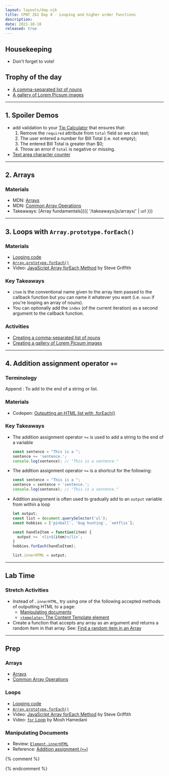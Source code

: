 ```yaml
---
layout: layouts/day.njk
title: CPNT 262 Day 8 - Looping and higher order functions
description: 
date: 2021-10-18
released: true
---
```


## Housekeeping
- Don't forget to vote!

## Trophy of the day
- [A comma-separated list of nouns](https://gist.github.com/acidtone/5c8b6c954dadb7f9e60cbb98cddc0230)
- [A gallery of Lorem Picsum images](https://gist.github.com/acidtone/0c3caca6908b650c17b605f4242ff004)

---

## 1. Spoiler Demos
- add validation to your [Tip Calculator](https://gist.github.com/acidtone/9adae5b6fcdf8f2b3bab4c814f9f1da6) that ensures that:
    1. Remove the `required` attribute from `total` field so we can test;
    2. The user entered a number for Bill Total (i.e. not empty);
    3. The entered Bill Total is greater than $0;
    4. Throw an error if `total` is negative or missing.
- [Text area character counter](https://gist.github.com/acidtone/74727a562940ead812f46c1b1b870d19)

---

## 2. Arrays
### Materials
- MDN: [Arrays](https://developer.mozilla.org/en-US/docs/Learn/JavaScript/First_steps/Arrays)
- MDN: [Common Array Operations](https://developer.mozilla.org/en-US/docs/Web/JavaScript/Reference/Global_Objects/Array)
- Takeaways: [Array fundamentals]({{ '/takeaways/js/arrays/' |  url }})

---

## 3. Loops with `Array.prototype.forEach()`
### Materials
- [Looping code](https://developer.mozilla.org/en-US/docs/Learn/JavaScript/Building_blocks/Looping_code)
- [`Array.prototype.forEach()`](https://developer.mozilla.org/en-US/docs/Web/JavaScript/Reference/Global_Objects/Array/forEach)
- Video: [JavaScript Array forEach Method](https://youtu.be/159EAISAxwg) by Steve Griffith 

### Key Takeaways
- `item` is the conventional name given to the array item passed to the callback function but you can name it whatever you want (i.e. `noun` if you're looping an array of nouns).
- You can optionally add the `index` (of the current iteration) as a second argument to the callback function.

### Activities
- [Creating a comma-separated list of nouns](https://gist.github.com/acidtone/5c8b6c954dadb7f9e60cbb98cddc0230)
- [Creating a gallery of Lorem Picsum images](https://gist.github.com/acidtone/0c3caca6908b650c17b605f4242ff004)

---

## 4. Addition assignment operator `+=`
### Terminology
Append
: To add to the end of a string or list.

### Materials
- Codepen: [Outputting an HTML list with .forEach()](https://codepen.io/acidtone/pen/BaQJqvY)

### Key Takeaways
- The addition assignment operator `+=` is used to add a string to the end of a variable
    ```js
    const sentence = "This is a ";
    sentence += 'sentence.';
    console.log(sentence); // "This is a sentence."
    ```
- The addition assignment operator `+=` is a shortcut for the following:

    ```js
    const sentence = "This is a ";
    sentence = sentence + 'sentence.';
    console.log(sentence); // "This is a sentence."
    ```
- Addition assignment is often used to gradually add to an `output` variable from within a loop

    ```js
    let output;
    const list = document.querySelector('ul');
    const hobbies = ['pinball', 'bug hunting', `netflix`];

    const handleItem = function(item) {
      output += `<li>${item}</li>`;
    }
    hobbies.forEach(handleItem);

    list.innerHTML = output;
    ```

---

## Lab Time
### Stretch Activities
- Instead of `.innerHTML`, try using one of the following accepted methods of outputting HTML to a page:
    - [Manipulating documents](https://developer.mozilla.org/en-US/docs/Learn/JavaScript/Client-side_web_APIs/Manipulating_documents)
    - [`<template>`: The Content Template element](https://developer.mozilla.org/en-US/docs/Web/HTML/Element/template)
- Create a function that accepts any array as an argument and returns a random item in that array. See: [Find a random item in an Array](https://gist.github.com/acidtone/2a3cac26a229aa95685e5cf6344f2e4e)

---

## Prep
### Arrays
- [Arrays](https://developer.mozilla.org/en-US/docs/Learn/JavaScript/First_steps/Arrays)
- [Common Array Operations](https://developer.mozilla.org/en-US/docs/Web/JavaScript/Reference/Global_Objects/Array)

### Loops
- [Looping code](https://developer.mozilla.org/en-US/docs/Learn/JavaScript/Building_blocks/Looping_code)
- [`Array.prototype.forEach()`](https://developer.mozilla.org/en-US/docs/Web/JavaScript/Reference/Global_Objects/Array/forEach)
- Video: [JavaScript Array forEach Method](https://youtu.be/159EAISAxwg) by Steve Griffith    
- Video: [`for` Loop](https://www.youtube.com/watch?v=s9wW2PpJsmQ) by Mosh Hamedani

### Manipulating Documents
- Review: [`Element.innerHTML`](https://developer.mozilla.org/en-US/docs/Web/API/Element/innerHTML)
- Reference: [Addition assignment (`+=`)](https://developer.mozilla.org/en-US/docs/Web/JavaScript/Reference/Operators/Addition_assignment)

{% comment %}

{% endcomment %}